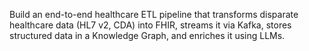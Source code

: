 Build an end-to-end healthcare ETL pipeline that transforms disparate healthcare data (HL7 v2, CDA) into FHIR, streams it via Kafka, stores structured data in a Knowledge Graph, and enriches it using LLMs.